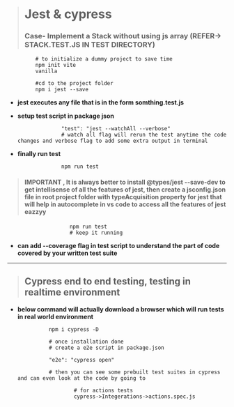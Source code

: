 > # Jest & cypress
> ### Case- Implement a Stack without using js array (REFER-> STACK.TEST.JS IN TEST DIRECTORY)
             
             # to initialize a dummy project to save time
             npm init vite
             vanilla

             #cd to the project folder
             npm i jest --save

- **jest executes any file that is in the form somthing.test.js**

- **setup test script in package json**

                    "test": "jest --watchAll --verbose"
                    # watch all flag will rerun the test anytime the code changes and verbose flag to add some extra output in terminal

- **finally run test**

                    npm run test

> #### IMPORTANT , It is always better to install @types/jest --save-dev to get intellisense of all the features of jest, then create a jsconfig.json file in root project folder with typeAcquisition property for jest that will help in autocomplete in vs code to access all the features of jest eazzyy

                        npm run test
                        # keep it running

- **can add --coverage flag in test script to understand the part of code covered by your written test suite**

---

> ## Cypress end to end testing, testing in realtime environment

- **below command will actually download a browser which will run tests in real world environment**

                npm i cypress -D

                # once installation done
                # create a e2e script in package.json

                "e2e": "cypress open"

                # then you can see some prebuilt test suites in cypress and can even look at the code by going to 

                        # for actions tests
                        cypress->Integerations->actions.spec.js